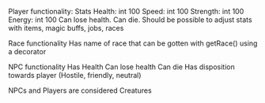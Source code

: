 
Player functionality:
Stats
Health: int 100
Speed: int 100
Strength: int 100
Energy: int 100
Can lose health.
Can die.
Should be possible to adjust stats with items, magic buffs, jobs, races

Race functionality
Has name of race that can be gotten with getRace() using a decorator

NPC functionality
Has Health
Can lose health
Can die
Has disposition towards player (Hostile, friendly, neutral)

NPCs and Players are considered Creatures